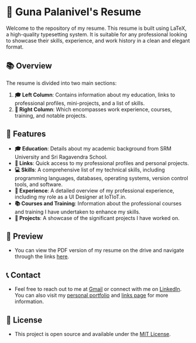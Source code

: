 # 📝 Guna Palanivel's Resume

Welcome to the repository of my resume. This resume is built using LaTeX, a high-quality typesetting system. It is suitable for any professional looking to showcase their skills, experience, and work history in a clean and elegant format.

## 📚 Overview

The resume is divided into two main sections:

1. **🎓 Left Column**: Contains information about my education, links to professional profiles, mini-projects, and a list of skills.
2. **💼 Right Column**: Which encompasses work experience, courses, training, and notable projects.

## 🌟 Features

- **🎓 Education**: Details about my academic background from SRM University and Sri Ragavendra School.
- **🔗 Links**: Quick access to my professional profiles and personal projects.
- **💻 Skills**: A comprehensive list of my technical skills, including programming languages, databases, operating systems, version control tools, and software.
- **👔 Experience**: A detailed overview of my professional experience, including my role as a UI Designer at IoTIoT.in.
- **📚 Courses and Training**: Information about the professional courses and training I have undertaken to enhance my skills.
- **🚀 Projects**: A showcase of the significant projects I have worked on.

## 👀 Preview

- You can view the PDF version of my resume on the drive and navigate through the links [here](https://drive.google.com/file/d/1zlaUfgw5lvaEeZ6gS-YwNzqpw1NiVvJ8/view?usp=sharing).

## 📞 Contact

- Feel free to reach out to me at [Gmail](mailto:gunapalanivel2003@gmail.com) or connect with me on [LinkedIn](https://www.linkedin.com/in/guna-palanivel/). You can also visit my [personal portfolio](https://gunaprofile.pages.dev/) and [links page](https://gunalinks.pages.dev/) for more information.

## 📜 License

- This project is open source and available under the [MIT License](LICENSE).
